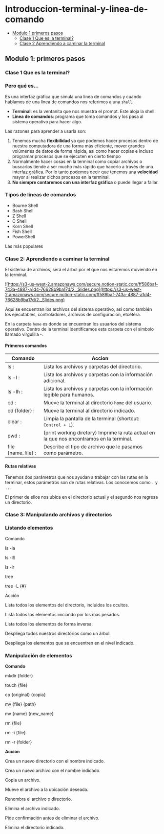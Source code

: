 # Introduccion-terminal-y-linea-de-comando

- [Modulo 1 primeros pasos](#Modulo-1-primeros-pasos)
  - [Clase 1 Que es la terminal?](#clase-1-que-es-la-terminal-?)
  - [Clase 2 Aprendiendo a caminar la terminal](#clase-2-aprendiendo-a-caminar-la-terminal)






## Modulo 1: primeros pasos 

### Clase 1 Que es la terminal?

### Pero qué es...

Es una interfaz gráfica que simula una linea de comandos y cuando hablamos de una línea de comandos nos referimos a una `shell`.

- **Terminal**: es la ventanita que nos muestra el prompt. Este aloja la shell.
- **Linea de comandos**: programa que toma comandos y los pasa al sistema operativo para hacer algo.

Las razones para aprender a usarla son:

1. Tenemos mucha **flexibilidad** ya que podemos hacer procesos dentro de nuestra computadora de una forma más eficiente, mover grandes volúmenes de datos de forma rápida, así como hacer copias e incluso programar procesos que se ejecuten en cierto tiempo
2. Normalmente hacer cosas en la terminal como copiar archivos o buscarlos tiende a ser mucho más rápido que hacerlo a través de una interfaz gráfica. Por lo tanto podemos decir que tenemos una **velocidad** mayor al realizar dichos procesos en la terminal.
3. **No siempre contaremos con una interfaz gráfica** o puede llegar a fallar.

### Tipos de lineas de comandos

- Bourne Shell
- Bash Shell
- Z Shell
- C Shell
- Korn Shell
- Fish Shell
- PowerShell

Las más populares


### Clase 2: Aprendiendo a caminar la terminal

El sistema de archivos, será el árbol por el que nos estaremos moviendo en la terminal.

![https://s3-us-west-2.amazonaws.com/secure.notion-static.com/ff586baf-743a-4887-a1d4-76628b9ba17d/2._Slides.png](https://s3-us-west-2.amazonaws.com/secure.notion-static.com/ff586baf-743a-4887-a1d4-76628b9ba17d/2._Slides.png)

Aquí se encuentran los archivos del sistema operativo, así como también los ejecutables, controladores, archivos de configuración, etcétera.

En la carpeta `home` es donde se encuentran los usuarios del sistema operativo. Dentro de la terminal identificamos esta carpeta con el símbolo llamado virgulilla `~`.

#### Primeros comandos

| **Comando** | Accion |
| ----------- | ------ |
| ls :  | Lista los archivos y carpetas del directorio. |
| ls -l : | Lista los archivos y carpetas con la información adicional. |
| ls -lh :|Lista los archivos y carpetas con la información legible para humanos. |
| cd : | Mueve la terminal al directorio `home` del usuario. |
| cd {folder} : | Mueve la terminal al directorio indicado. |
| clear : | Limpia la pantalla de la terminal (shortcut: `Control + L`). |
| pwd : | (print working diretory) Imprime la ruta actual en la que nos encontramos en la terminal. |
| file {name_file} : | Describe el tipo de archivo que le pasamos como parámetro. |

#### Rutas relativas

Tenemos dos parámetros que nos ayudan a trabajar con las rutas en la terminar, estos parámetros son de rutas relativas. Los conocemos como `.` y `..`.

El primer de ellos nos ubica en el directorio actual y el segundo nos regresa un directorio.



### Clase 3: Manipulando archivos y directorios

### Listando elementos

Comando

ls -la

ls -lS

ls -lr

tree

tree -L {#}

Acción

Lista todos los elementos del directorio, incluidos los ocultos.

Lista todos los elementos iniciando por los más pesados.

Lista todos los elementos de forma inversa.

Despliega todos nuestros directorios como un árbol.

Despliega los elementos que se encuentren en el nivel indicado.

### Manipulación de elementos

**Comando**

mkdir {folder}

touch {file}

cp {original} {copia}

mv {file} {path}

mv {name} {new_name}

rm {file}

rm -i {file}

rm -r {folder}

**Acción**

Crea un nuevo directorio con el nombre indicado.

Crea un nuevo archivo con el nombre indicado.

Copia un archivo.

Mueve el archivo a la ubicación deseada.

Renombra el archivo o directorio.

Elimina el archivo indicado.

Pide confirmación antes de eliminar el archivo.

Elimina el directorio indicado.
